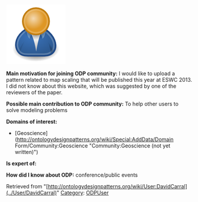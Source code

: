 [![Image:ODPUser.png](../images/a/a6/ODPUser.png)](../Image/ODPUser.png "Image:ODPUser.png")




  





__Main motivation for joining ODP community:__ I would like to upload a pattern related to map scaling that will be published this year at ESWC 2013. I did not know about this website, which was suggested by one of the reviewers of the paper.


__Possible main contribution to ODP community:__ To help other users to solve modeling problems


__Domains of interest:__



* [Geoscience](http://ontologydesignpatterns.org/wiki/Special:AddData/Domain Form/Community:Geoscience "Community:Geoscience (not yet written)")


__Is expert of:__


  

__How did I know about ODP:__ conference/public events






Retrieved from "[http://ontologydesignpatterns.org/wiki/User:DavidCarral](../User/DavidCarral)"
 [Category](http://ontologydesignpatterns.org/wiki/Special:Categories "Special:Categories"): [ODPUser](../Category/ODPUser "Category:ODPUser")